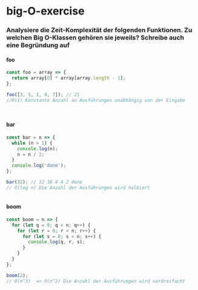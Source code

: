 # big-O-exercise

### Analysiere die Zeit-Komplexität der folgenden Funktionen. Zu welchen Big O-Klassen gehören sie jeweils? Schreibe auch eine Begründung auf

#### foo
```javascript
const foo = array => {
  return array[0] * array[array.length - 1];
};

foo([3, 5, 1, 4, 7]); // 21
//O(1) Konstante Anzahl an Ausführungen unabhängig von der Eingabe




```
#### bar
```javascript
const bar = n => {
  while (n > 1) {
    console.log(n);
    n = n / 2;
  }
  console.log('done');
};

bar(32); // 32 16 8 4 2 done
// O(log n) Die Anzahl der Ausführungen wird halbiert



```
#### boom
```javascript
const boom = n => {
  for (let q = 0; q < n; q++) {     
    for (let r = 0; r < n; r++) {
      for (let s = 0; s < n; s++) {
        console.log(q, r, s);
      }
    }
  }
};

boom(2);
// O(n^3)  => O(n^2) Die Anzahl der Ausführungen wird verdreifacht
```

